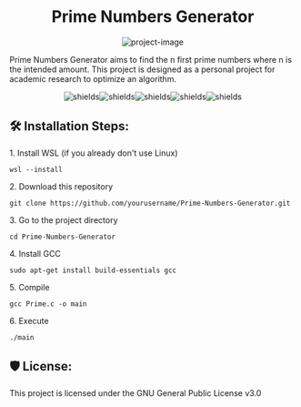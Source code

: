 <h1 align="center" id="title">Prime Numbers Generator</h1>

<p align="center"><img src="https://socialify.git.ci/LucasFranciscoCorreia/Prime-Numbers-Generator/image?description=1&amp;forks=1&amp;issues=1&amp;language=1&amp;name=1&amp;owner=1&amp;pattern=Circuit+Board&amp;pulls=1&amp;stargazers=1&amp;theme=Auto" alt="project-image"></p>

<p id="description">Prime Numbers Generator aims to find the n first prime numbers where n is the intended amount. This project is designed as a personal project for academic research to optimize an algorithm.</p>

<p align="center"><img src="https://img.shields.io/github/downloads/LucasFranciscoCorreia/Prime-Numbers-Generator/total" alt="shields"><img src="https://img.shields.io/github/issues/LucasFranciscoCorreia/Prime-Numbers-Generator" alt="shields"><img src="https://img.shields.io/github/issues-pr/LucasFranciscoCorreia/Prime-Numbers-Generator" alt="shields"><img src="https://img.shields.io/github/license/LucasFranciscoCorreia/Prime-Numbers-Generator" alt="shields"><img src="https://img.shields.io/github/repo-size/LucasFranciscoCorreia/Prime-Numbers-Generator" alt="shields"></p>

<h2>🛠️ Installation Steps:</h2>

<p>1. Install WSL (if you already don't use Linux)</p>

```
wsl --install
```

<p>2. Download this repository</p>

```
git clone https://github.com/yourusername/Prime-Numbers-Generator.git
```

<p>3. Go to the project directory</p>

```
cd Prime-Numbers-Generator
```

<p>4. Install GCC</p>

```
sudo apt-get install build-essentials gcc
```

<p>5. Compile</p>

```
gcc Prime.c -o main
```

<p>6. Execute</p>

```
./main
```

  
  
<h2>🛡️ License:</h2>

This project is licensed under the GNU General Public License v3.0
